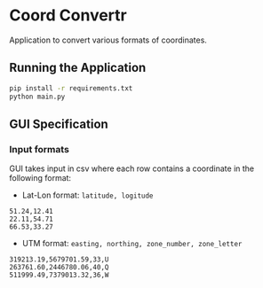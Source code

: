 # Coord Convertr
Application to convert various formats of coordinates.


## Running the Application
```bash
pip install -r requirements.txt
python main.py
```

## GUI Specification

### Input formats
GUI takes input in csv where each row contains a coordinate in the following format:
- Lat-Lon format: `latitude, logitude`
```
51.24,12.41
22.11,54.71
66.53,33.27
```
- UTM format: `easting, northing, zone_number, zone_letter`
```
319213.19,5679701.59,33,U
263761.60,2446780.06,40,Q
511999.49,7379013.32,36,W
```


